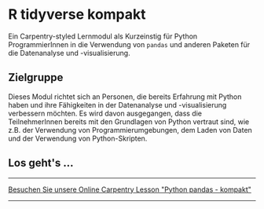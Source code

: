 # R tidyverse kompakt

Ein Carpentry-styled Lernmodul als Kurzeinstig für Python ProgrammierInnen in die Verwendung von `pandas` und anderen Paketen für die Datenanalyse und -visualisierung.

## Zielgruppe

Dieses Modul richtet sich an Personen, die bereits Erfahrung mit Python haben und ihre Fähigkeiten in der Datenanalyse und -visualisierung verbessern möchten.
Es wird davon ausgegangen, dass die TeilnehmerInnen bereits mit den Grundlagen von Python vertraut sind, wie z.B.
der Verwendung von Programmierumgebungen, dem Laden von Daten und der Verwendung von Python-Skripten.

## Los geht's ...

------------------------------------------------------------------------

[Besuchen Sie unsere Online Carpentry Lesson "Python pandas - kompakt"](https://dr-eberle-zentrum.github.io/Python-pandas-compact/)

------------------------------------------------------------------------
